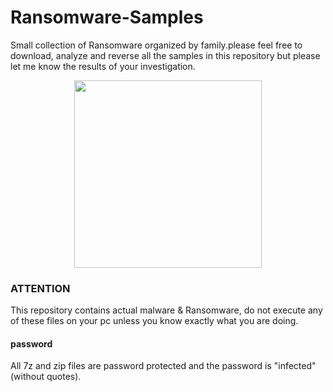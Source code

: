 # Ransomware-Samples
Small collection of Ransomware organized by family.please feel free to download, analyze and reverse all the samples in this repository but please let me know the results of your investigation.

<p align="center">
  <img src="ransomware.png" width="300" >
</p>

### ATTENTION
This repository contains actual malware & Ransomware, do not execute any of these files on your pc unless you know exactly what you are doing.

#### password
All 7z and zip files are password protected and the password is "infected" (without quotes).
